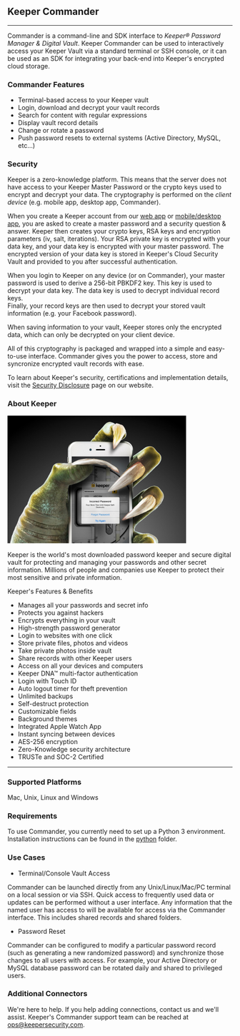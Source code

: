 ## Keeper Commander 
----
Commander is a command-line and SDK interface to *Keeper&reg; Password Manager 
&amp; Digital Vault*.  Keeper Commander can be used to interactively access 
your Keeper Vault via a standard terminal or SSH console, or it can be used as
an SDK for integrating your back-end into Keeper's encrypted cloud storage.

### Commander Features

* Terminal-based access to your Keeper vault 
* Login, download and decrypt your vault records  
* Search for content with regular expressions
* Display vault record details
* Change or rotate a password
* Push password resets to external systems (Active Directory, MySQL, etc...) 

### Security

Keeper is a zero-knowledge platform.  This means that the server does not 
have access to your Keeper Master Password or the crypto keys used to 
encrypt and decrypt your data.  The cryptography is performed on the 
*client device* (e.g. mobile app, desktop app, Commander).

When you create a Keeper account from our 
[web app](https://keepersecurity.com/vault) or 
[mobile/desktop app](https://keepersecurity.com/download), you are asked
to create a master password and a security question &amp; answer.  Keeper
then creates your crypto keys, RSA keys and encryption parameters 
(iv, salt, iterations).  Your RSA private key is encrypted with your data
key, and your data key is encrypted with your master password.  The
encrypted version of your data key is stored in Keeper's Cloud Security
Vault and provided to you after successful authentication.

When you login to Keeper on any device (or on Commander), your master password 
is used to derive a 256-bit PBKDF2 key.  This key is used to decrypt 
your data key.  The data key is used to decrypt individual record keys.  
Finally, your record keys are then used to decrypt your stored vault 
information (e.g. your Facebook password).

When saving information to your vault, Keeper stores only the encrypted
data, which can only be decrypted on your client device.  

All of this cryptography is packaged and wrapped into a simple and 
easy-to-use interface.  Commander gives you the power to access, store
and syncronize encrypted vault records with ease.

To learn about Keeper's security, certifications and implementation details, 
visit the [Security Disclosure](https://keepersecurity.com/security.html) page
on our website.

### About Keeper

<img src="hand.jpg" style="max-width:400px;">

Keeper is the world's most downloaded password keeper and secure digital 
vault for protecting and managing your passwords and other secret information. 
Millions of people and companies use Keeper to protect their most 
sensitive and private information.

Keeper's Features &amp; Benefits

* Manages all your passwords and secret info
* Protects you against hackers
* Encrypts everything in your vault 
* High-strength password generator
* Login to websites with one click
* Store private files, photos and videos
* Take private photos inside vault 
* Share records with other Keeper users
* Access on all your devices and computers
* Keeper DNA&trade; multi-factor authentication
* Login with Touch ID
* Auto logout timer for theft prevention
* Unlimited backups
* Self-destruct protection
* Customizable fields
* Background themes
* Integrated Apple Watch App
* Instant syncing between devices
* AES-256 encryption
* Zero-Knowledge security architecture
* TRUSTe and SOC-2 Certified

----
### Supported Platforms
Mac, Unix, Linux and Windows

### Requirements
To use Commander, you currently need to set up a Python 3 environment.
Installation instructions can be found in the 
[python](https://github.com/Keeper-Security/commander/python) folder.

### Use Cases

* Terminal/Console Vault Access

Commander can be launched directly from any Unix/Linux/Mac/PC terminal 
on a local session or via SSH. Quick access to frequently used data 
or updates can be performed without a user interface.  Any information 
that the named user has access to will be available for access via the 
Commander interface.  This includes shared records and shared folders.

* Password Reset

Commander can be configured to modify a particular password record 
(such as generating a new randomized password) and synchronize those changes 
to all users with access.  For example, your Active Directory or MySQL database 
password can be rotated daily and shared to privileged users.

### Additional Connectors
We're here to help.  If you help adding connections, contact us and we'll
assist.  Keeper's Commander support team can be 
reached at ops@keepersecurity.com.



